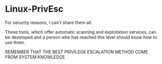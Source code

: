 # Linux-PrivEsc

For security reasons, I can't share them all.

These tools, which offer automatic scanning and exploitation services, can be developed and a person who has reached this level should know how to use them.

REMEMBER THAT THE BEST PRİVİLEGE ESCALATİON METHOD COME FROM SYSTEM KNOWLEDGE
